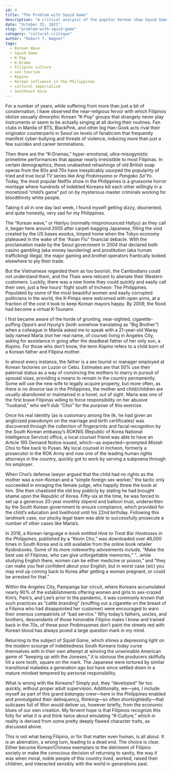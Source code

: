 ```yaml
---
id: 4
title: "The Problem with Squid Game"
description: "A critical analysis of the popular Korean show Squid Game and its social, economic, and political messages."
date: "October 25, 2021"
slug: "problem-with-squid-game"
category: "cultural-critique"
author: "Robert T. Wagner"
tags:
  - Korean Wave
  - Squid Game
  - K-Pop
  - K-Drama
  - Filipino culture
  - sex tourism
  - Kopino
  - Korean influence in the Philippines
  - cultural imperialism
  - Southeast Asia
---
```


For a number of years, while suffering from more than just a bit of consternation, I have observed the near-religious fervor with which Filipinos idolize sexually dimorphic Korean “K-Pop” groups that strangely never play instruments or seem to be actually singing at all during their routines. Fan clubs in Manila of BTS, BlackPink, and other big Han-Gook acts rival their originator counterparts in Seoul on levels of fanaticism that frequently manifest cyber-bullying and threats of violence, inducing more than just a few suicides and career terminations.

Then there are the “K-Dramas,” hyper-emotional, ultra-misogynistic primetime performances that appear nearly irresistible to most Filipinas. In certain demographics, these unabashed rehashings of old British soap operas from the 60s and 70s have inexplicably usurped the popularity of tried and true local TV series like _Ang Probinsyano_ or _Pangako Sa’Yo._ Today, the most popular Netflix show in the Philippines is a gruesome horror montage where hundreds of indebted Koreans kill each other willingly in a monetized “child’s game” put on by mysterious master criminals working for bloodthirsty white people.

Taking it all in one day last week, I found myself getting dizzy, disoriented, and quite honestly, very sad for my Philippines.

The “Korean wave,” or _Hanlyu_ (normally mispronounced _Hallyu_) as they call it, began here around 2005 after carpet-bagging Japanese, filling the void created by the US bases exodus, limped home when the Tokyo economy plateaued in the wake of the “Asian Flu” financial debacle. With the proclamation made by the Seoul government in 2004 that declared both casino gambling (aka money laundering) and prostitution (aka human trafficking) illegal, the major gaming and brothel operators frantically looked elsewhere to ply their trade.

But the Vietnamese regarded them as too boorish, the Cambodians could not understand them, and the Thais were reticent to alienate their Western customers. Luckily, there was a new home they could quickly and easily call their own, just a few hours’ flight south of Incheon: The Philippines. Populated by some of the most beautiful women and easily corrupted politicians in the world, the K-Pimps were welcomed with open arms, at a fraction of the cost it took to keep Korean mayors happy. By 2009, the flood had become a virtual K-Tsunami.

I first became aware of the horde of grunting, near-sighted, cigarette-puffing _Oppa’s_ and _Hyung’s_ (both somehow translating as “Big Brother”) when a colleague in Manila asked me to speak with a 21-year-old Waray lady named Maria (not her real name, of course) living in Angeles City, asking for assistance in going after the deadbeat father of her only son, a _Kopino._ For those who don’t know, the term _Kopino_ refers to a child born of a Korean father and Filipina mother.

In almost every instance, the father is a sex tourist or manager employed at Korean factories on Luzon or Cebu. Estimates are that 50% use their paternal status as a way of convincing the mothers to marry in pursuit of spousal visas, providing a means to remain in the country permanently. Some will use the new wife to legally acquire property, but more often, as there is no divorce law in the Philippines, the mother and child/children are usually abandoned or maintained in a hovel, out of sight. Maria was one of the first brave Filipinas willing to force responsibility on her abusive “husband,” who we’ll dub “Choi” for the purpose of this exercise.

Once his real identity (as is customary among the ilk, he had given an anglicized pseudonym on the marriage and birth certificates) was discovered through the collection of fingerprints and facial recognition by the South Korean embassy’s ROKNIS (Republic of Korea National Intelligence Service) office, a local counsel friend was able to have an Article 195 Demand Notice issued, which—as expected—prompted _Mistah_ Choi to flee back to Pusan. My local counsel in Incheon, formerly a prosecutor in the ROK Army and now one of the leading human rights attorneys in the country, quickly got to work by serving a subpoena through his employer.

When Choi’s defense lawyer argued that the child had no rights as the mother was a non-Korean and a “simple foreign sex worker,” the tactic only succeeded in enraging the female judge, who happily threw the book at him. She then chastised the old boy publicly by stating he had brought shame upon the Republic of Korea. Fifty-six at the time, he was forced to set up a generous 20-year monthly stipend and balloon trust, underwritten by the South Korean government to ensure compliance, which provided for the child’s education and livelihood until his 22nd birthday. Following this landmark case, our plucky legal team was able to successfully prosecute a number of other cases like Maria’s.

In 2018, a Korean-language e-book entitled _How to Treat Bar Hostesses in the Philippines_, published by a “Kevin Cho,” was downloaded over 46,000 times in South Korea and is still available from the online book retailer Kyobobooks. Some of its more noteworthy advisements include, “Make the best use of Filipinas, who can give unforgettable memories,” “…while studying English there, women can be either medicine or poison,” and “they can make you feel confident about your English, but in worst case (sic) you may end up coming back to Korea after getting a woman pregnant, or could be arrested for that.”

Within the Angeles City, Pampanga bar circuit, where Koreans accumulated nearly 90% of the establishments offering women and girls to sex-crazed Kim’s, Park’s, and Lee’s prior to the pandemic, it was commonly known that such practices as “cattle branding” (snuffing out a cigarette on the breast of a Filipina who had disappointed her customer) were encouraged to warn their onerous compatriots of “bad service.” Why today’s fathers, uncles, and brothers, descendants of those honorable Filipino males I knew and trained back in the 70s, of these poor _Probinsyanas_ don’t paint the streets red with Korean blood has always posed a large question mark in my mind.

Returning to the subject of _Squid Game_, which shines a depressing light on the modern scourge of indebtedness South Koreans today curse themselves with in their own attempt at winning the unwinnable American game of “keeping up with the Joneses,” it is obvious the producers skillfully hit a sore tooth, square on the mark. The Japanese were tortured by similar transitional maladies a generation ago but have since settled down in a mature mindset tempered by personal responsibility.

What is wrong with the Koreans? Simply put, they “developed” far too quickly, without proper adult supervision. Additionally, we—yes, I include myself as part of this grand _balangay_ crew—here in the Philippines enabled and promulgated their delinquency, thinking—so often shortsightedly—that suitcases full of Won would deliver us, however briefly, from the economic blues of our own creation. My fervent hope is that Filipinos recognize this folly for what it is and think twice about emulating “K-Culture,” which in reality is derived from some pretty deeply flawed character traits, as discussed above.

This is not what being Filipino, or for that matter even human, is all about. It is an aberration, a wrong turn, leading to a dead end. The choice is clear. Either become Korean/Chinese exemplars to the detriment of Filipino society or make the conscious decision of returning to sanity, the way it was when moral, noble people of this country lived, worked, raised their children, and interacted sensibly with the world in generations past.
